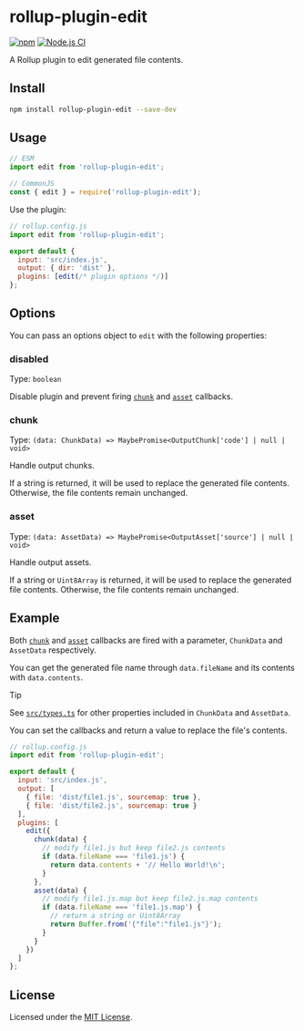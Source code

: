 [npm-img]: https://img.shields.io/npm/v/rollup-plugin-edit.svg
[npm-url]: https://www.npmjs.com/package/rollup-plugin-edit
[ci-img]: https://github.com/Arnesfield/rollup-plugin-edit/workflows/Node.js%20CI/badge.svg
[ci-url]: https://github.com/Arnesfield/rollup-plugin-edit/actions?query=workflow%3A"Node.js+CI"

# rollup-plugin-edit

[![npm][npm-img]][npm-url]
[![Node.js CI][ci-img]][ci-url]

A Rollup plugin to edit generated file contents.

## Install

```sh
npm install rollup-plugin-edit --save-dev
```

## Usage

```javascript
// ESM
import edit from 'rollup-plugin-edit';

// CommonJS
const { edit } = require('rollup-plugin-edit');
```

Use the plugin:

```javascript
// rollup.config.js
import edit from 'rollup-plugin-edit';

export default {
  input: 'src/index.js',
  output: { dir: 'dist' },
  plugins: [edit(/* plugin options */)]
};
```

## Options

You can pass an options object to `edit` with the following properties:

### disabled

Type: `boolean`

Disable plugin and prevent firing [`chunk`](#chunk) and [`asset`](#asset) callbacks.

### chunk

Type: `(data: ChunkData) => MaybePromise<OutputChunk['code'] | null | void>`

Handle output chunks.

If a string is returned, it will be used to replace the generated file contents. Otherwise, the file contents remain unchanged.

### asset

Type: `(data: AssetData) => MaybePromise<OutputAsset['source'] | null | void>`

Handle output assets.

If a string or `Uint8Array` is returned, it will be used to replace the generated file contents. Otherwise, the file contents remain unchanged.

## Example

Both [`chunk`](#chunk) and [`asset`](#asset) callbacks are fired with a parameter, `ChunkData` and `AssetData` respectively.

You can get the generated file name through `data.fileName` and its contents with `data.contents`.

> [!TIP]
>
> See [`src/types.ts`](src/types.ts) for other properties included in `ChunkData` and `AssetData`.

You can set the callbacks and return a value to replace the file's contents.

```javascript
// rollup.config.js
import edit from 'rollup-plugin-edit';

export default {
  input: 'src/index.js',
  output: [
    { file: 'dist/file1.js', sourcemap: true },
    { file: 'dist/file2.js', sourcemap: true }
  ],
  plugins: [
    edit({
      chunk(data) {
        // modify file1.js but keep file2.js contents
        if (data.fileName === 'file1.js') {
          return data.contents + '// Hello World!\n';
        }
      },
      asset(data) {
        // modify file1.js.map but keep file2.js.map contents
        if (data.fileName === 'file1.js.map') {
          // return a string or Uint8Array
          return Buffer.from('{"file":"file1.js"}');
        }
      }
    })
  ]
};
```

## License

Licensed under the [MIT License](LICENSE).

